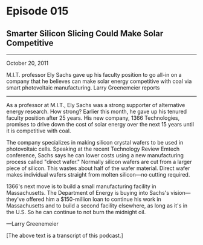 # Episode 015

## Smarter Silicon Slicing Could Make Solar Competitive

---

October 20, 2011

M.I.T. professor Ely Sachs gave up his faculty position to go all-in on a company that he believes can make solar energy competitive with coal via smart photovoltaic manufacturing. Larry Greenemeier reports

---

As a professor at M.I.T., Ely Sachs was a strong supporter of alternative energy research. How strong? Earlier this month, he gave up his tenured faculty position after 25 years. His new company, 1366 Technologies, promises to drive down the cost of solar energy over the next 15 years until it is competitive with coal.

The company specializes in making silicon crystal wafers to be used in photovoltaic cells. Speaking at the recent Technology Review Emtech conference, Sachs says he can lower costs using a new manufacturing process called "direct wafer." Normally silicon wafers are cut from a larger piece of silicon. This wastes about half of the wafer material. Direct wafer makes individual wafers straight from molten silicon—no cutting required.

1366's next move is to build a small manufacturing facility in Massachusetts. The Department of Energy is buying into Sachs's vision—they've offered him a $150-million loan to continue his work in Massachusetts and to build a second facility elsewhere, as long as it's in the U.S. So he can continue to not burn the midnight oil.

—Larry Greenemeier

[The above text is a transcript of this podcast.]

